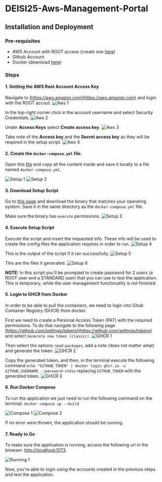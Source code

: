 # DEISI25-Aws-Management-Portal

## Installation and Deployment

### Pre-requisites
- AWS Account with ROOT access (create one [here](https://aws.amazon.com/))
- Github Account
- Docker (download [here](https://docs.docker.com/get-docker/))

### Steps
#### 1. Getting the AWS Root Account Access Key
Navigate to [https://aws.amazon.com](https://aws.amazon.com) and login with the ROOT accout.
![Aws 1](assets/aws-1.png)

In the top-right corner click in the account username and select Security Credentials.
![Aws 2](assets/aws-2.png)

Under __Access Keys__ select __Create access key__.
![Aws 3](assets/aws-3.png)

Take note of the __Access key__ and the __Secret access key__ as they will be required in the setup script.
![Aws 4](assets/aws-4.png)

#### 2. Create the `docker-compose.yml` file.
Open this [file](https://raw.githubusercontent.com/al3x-13/DEISI25-Aws-Management-Portal/main/docker-compose.yml) and
copy all the content inside and save it locally to a file named `docker-compose.yml`.

![Setup 1](assets/setup-1.png)
![Setup 2](assets/setup-2.png)

#### 3. Download Setup Script
Go to [this page](https://github.com/al3x-13/DEISI25-Aws-Management-Portal/releases/tag/v0.1.0) and download the binary
that matches your operating system. Save it in the same directory as the `docker-compose.yml` file.

Make sure the binary has `execute` permissions.
![Setup 3](assets/setup-3.png)

#### 4. Execute Setup Script
Execute the script and insert the requested info. These info will be used to create the config files the application
requires in order to run.
![Setup 4](assets/setup-4.png)

This is the output of the script if it ran successfully.
![Setup 5](assets/setup-5.png)

This are the files it generated.
![Setup 6](assets/setup-6.png)

__NOTE:__ In this script you'll be prompted to create password for 2 users (a ROOT user and a STANDARD user) that you can use to
test the application. This is temporary, while the user management functionality is not finished.

#### 5. Login to GHCR from Docker
In order to be able to pull the containers, we need to login into Gitub Container Registry (GHCR) from docker.

First we need to create a Personal Access Token (PAT) with the required permissions. To do that navigate to the
following page [https://github.com/settings/tokens](https://github.com/settings/tokens) and select `Generate new token
(classic)`.
![GHCR 1](assets/ghcr-1.png)

Then select the options `read:packages`, add a note (does not matter what) and generate the token.
![GHCR 2](assets/ghcr-2.png)

Copy the generated token, and then, in the terminal execute the following command `echo "GITHUB_TOKEN" | docker login
ghcr.io -u GITHUB_USERNAME --password-stdin` replacing `GITHUB_TOKEN` with the generated token.
![GHCR 3](assets/ghcr-3.png)

#### 6. Run Docker Compose
To run the application we just need to run the following command on the terminal.
`docker compose up --build`

![Compose 1](assets/compose-1.png)
![Compose 2](assets/compose-2.png)

If no error were thrown, the application should be running.

#### 7. Ready to Go
To make sure the application is running, access the following url in the browser:
[http://localhost:5173](http://localhost:5173).

![Running 1](assets/running-1.png)

Now, you're able to login using the accounts created in the previous steps and test the application.